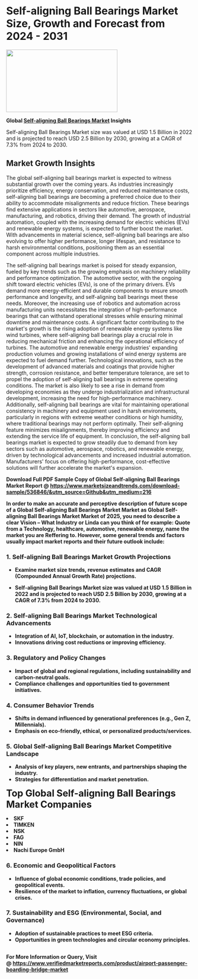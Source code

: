 <H1>Self-aligning Ball Bearings Market Size, Growth and Forecast from 2024 - 2031</H1><img class="aligncenter size-medium wp-image-584254" src="https://thirdeyenews.in/wp-content/uploads/2024/09/Global-Market-Research-300x168.jpeg" alt="" width="300" height="168" /><p><strong>Global&nbsp;<a href="https://www.marketsizeandtrends.com/download-sample/536846/&amp;utm_source=Github&utm_medium=216">Self-aligning Ball Bearings Market</a> Insights</strong></p><p>Self-aligning Ball Bearings Market size was valued at USD 1.5 Billion in 2022 and is projected to reach USD 2.5 Billion by 2030, growing at a CAGR of 7.3% from 2024 to 2030.</p><p><h2>Market Growth Insights</h2> <p>The global self-aligning ball bearings market is expected to witness substantial growth over the coming years. As industries increasingly prioritize efficiency, energy conservation, and reduced maintenance costs, self-aligning ball bearings are becoming a preferred choice due to their ability to accommodate misalignments and reduce friction. These bearings find extensive applications in sectors like automotive, aerospace, manufacturing, and robotics, driving their demand. The growth of industrial automation, coupled with the increasing demand for electric vehicles (EVs) and renewable energy systems, is expected to further boost the market. With advancements in material science, self-aligning ball bearings are also evolving to offer higher performance, longer lifespan, and resistance to harsh environmental conditions, positioning them as an essential component across multiple industries.</p> <p><strong></strong></p> <p>The self-aligning ball bearings market is poised for steady expansion, fueled by key trends such as the growing emphasis on machinery reliability and performance optimization. The automotive sector, with the ongoing shift toward electric vehicles (EVs), is one of the primary drivers. EVs demand more energy-efficient and durable components to ensure smooth performance and longevity, and self-aligning ball bearings meet these needs. Moreover, the increasing use of robotics and automation across manufacturing units necessitates the integration of high-performance bearings that can withstand operational stresses while ensuring minimal downtime and maintenance costs. A significant factor contributing to the market's growth is the rising adoption of renewable energy systems like wind turbines, where self-aligning ball bearings play a crucial role in reducing mechanical friction and enhancing the operational efficiency of turbines. The automotive and renewable energy industries' expanding production volumes and growing installations of wind energy systems are expected to fuel demand further. Technological innovations, such as the development of advanced materials and coatings that provide higher strength, corrosion resistance, and better temperature tolerance, are set to propel the adoption of self-aligning ball bearings in extreme operating conditions. The market is also likely to see a rise in demand from developing economies as they undergo industrialization and infrastructural development, increasing the need for high-performance machinery. Additionally, self-aligning ball bearings are vital for maintaining operational consistency in machinery and equipment used in harsh environments, particularly in regions with extreme weather conditions or high humidity, where traditional bearings may not perform optimally. Their self-aligning feature minimizes misalignments, thereby improving efficiency and extending the service life of equipment. In conclusion, the self-aligning ball bearings market is expected to grow steadily due to demand from key sectors such as automotive, aerospace, robotics, and renewable energy, driven by technological advancements and increased industrial automation. Manufacturers' focus on offering high-performance, cost-effective solutions will further accelerate the market's expansion. <p><strong></p><p><span class=""><strong>Download Full PDF Sample Copy of Global Self-aligning Ball Bearings Market Report</strong> @ <a href="https://www.marketsizeandtrends.com/download-sample/536846/&amp;utm_source=Github&utm_medium=216" target="_blank">https://www.marketsizeandtrends.com/download-sample/536846/&amp;utm_source=Github&utm_medium=216</a></span></p><p>In order to make an accurate and perceptive description of future scope of a Global&nbsp;Self-aligning Ball Bearings Market Market as Global&nbsp;Self-aligning Ball Bearings Market Market of 2025, you need to describe a clear Vision &ndash; What Industry or Linda can you think of for example: Quote from a Technology, healthcare, automotive, renewable energy, name the market you are Reffering to. However, some general trends and factors usually impact market reports and their future outlook include:</p><h3>1.&nbsp;<strong>Self-aligning Ball Bearings Market Growth Projections</strong></h3><ul><li>Examine market size trends, revenue estimates and CAGR (Compounded Annual Growth Rate) projections.</li><li><p>Self-aligning Ball Bearings Market size was valued at USD 1.5 Billion in 2022 and is projected to reach USD 2.5 Billion by 2030, growing at a CAGR of 7.3% from 2024 to 2030.</p></li></ul><h3>2.&nbsp;<strong>Self-aligning Ball Bearings Market Technological Advancements</strong></h3><ul><li>Integration of AI, IoT, blockchain, or automation in the industry.</li><li>Innovations driving cost reductions or improving efficiency.</li></ul><h3>3.&nbsp;<strong>Regulatory and Policy Changes</strong></h3><ul><li>Impact of global and regional regulations, including sustainability and carbon-neutral goals.</li><li>Compliance challenges and opportunities tied to government initiatives.</li></ul><h3>4.&nbsp;<strong>Consumer Behavior Trends</strong></h3><ul><li>Shifts in demand influenced by generational preferences (e.g., Gen Z, Millennials).</li><li>Emphasis on eco-friendly, ethical, or personalized products/services.</li></ul><h3>5.&nbsp;<strong>Global Self-aligning Ball Bearings Market Competitive Landscape</strong></h3><ul><li>Analysis of key players, new entrants, and partnerships shaping the industry.</li><li>Strategies for differentiation and market penetration.</li></ul><p data-pm-slice="1 1 []"><span style="color: inherit; font-family: inherit; font-size: 25px;">Top Global Self-aligning Ball Bearings Market Companies</span></p><div class="" data-test-id=""><p><li>SKF</li><li> TIMKEN</li><li> NSK</li><li> FAG</li><li> NIN</li><li> Nachi Europe GmbH</li></p></div><h3>6.&nbsp;<strong>Economic and Geopolitical Factors</strong></h3><ul><li>Influence of global economic conditions, trade policies, and geopolitical events.</li><li>Resilience of the market to inflation, currency fluctuations, or global crises.</li></ul><h3>7.&nbsp;<strong>Sustainability and ESG (Environmental, Social, and Governance)</strong></h3><ul><li>Adoption of sustainable practices to meet ESG criteria.</li><li>Opportunities in green technologies and circular economy principles.</li></ul><h2><strong style="font-size: 14px;">For More Information or Query, Visit @&nbsp;</strong><a style="background-color: #ffffff; font-size: 14px;" href="https://www.marketsizeandtrends.com/report/self-aligning-ball-bearings-market/" target="_blank">https://www.verifiedmarketreports.com/product/airport-passenger-boarding-bridge-market</a></h2>
